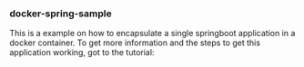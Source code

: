 ### docker-spring-sample
This is a example on how to encapsulate a single springboot application in a docker container.
To get more information and the steps to get this application working, got to the tutorial: 
